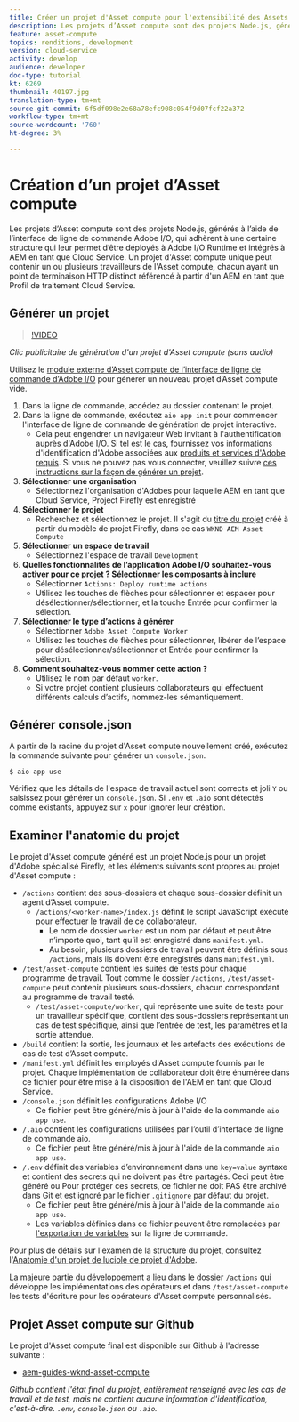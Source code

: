 ```yaml
---
title: Créer un projet d'Asset compute pour l'extensibilité des Assets compute
description: Les projets d’Asset compute sont des projets Node.js, générés à l’aide de l’interface de ligne de commande Adobe I/O, qui adhèrent à une certaine structure leur permettant d’être déployés à Adobe I/O Runtime et intégrés à AEM en tant que Cloud Service.
feature: asset-compute
topics: renditions, development
version: cloud-service
activity: develop
audience: developer
doc-type: tutorial
kt: 6269
thumbnail: 40197.jpg
translation-type: tm+mt
source-git-commit: 6f5df098e2e68a78efc908c054f9d07fcf22a372
workflow-type: tm+mt
source-wordcount: '760'
ht-degree: 3%

---
```



# Création d’un projet d’Asset compute

Les projets d’Asset compute sont des projets Node.js, générés à l’aide de l’interface de ligne de commande Adobe I/O, qui adhèrent à une certaine structure qui leur permet d’être déployés à Adobe I/O Runtime et intégrés à AEM en tant que Cloud Service. Un projet d&#39;Asset compute unique peut contenir un ou plusieurs travailleurs de l&#39;Asset compute, chacun ayant un point de terminaison HTTP distinct référencé à partir d&#39;un AEM en tant que Profil de traitement Cloud Service.

## Générer un projet

>[!VIDEO](https://video.tv.adobe.com/v/40197/?quality=12&learn=on)

_Clic publicitaire de génération d&#39;un projet d&#39;Asset compute (sans audio)_


Utilisez le [module externe d’Asset compute de l’interface de ligne de commande d’Adobe I/O](../set-up/development-environment.md#aio-cli) pour générer un nouveau projet d’Asset compute vide.

1. Dans la ligne de commande, accédez au dossier contenant le projet.
1. Dans la ligne de commande, exécutez `aio app init` pour commencer l&#39;interface de ligne de commande de génération de projet interactive.
   + Cela peut engendrer un navigateur Web invitant à l&#39;authentification auprès d&#39;Adobe I/O. Si tel est le cas, fournissez vos informations d&#39;identification d&#39;Adobe associées aux [produits et services d&#39;Adobe requis](../set-up/accounts-and-services.md). Si vous ne pouvez pas vous connecter, veuillez suivre [ces instructions sur la façon de générer un projet](https://github.com/AdobeDocs/project-firefly/blob/master/getting_started/first_app.md#42-developer-is-not-logged-in-as-enterprise-organization-user).
1. __Sélectionner une organisation__
   + Sélectionnez l&#39;organisation d&#39;Adobes pour laquelle AEM en tant que Cloud Service, Project Firefly est enregistré
1. __Sélectionner le projet__
   + Recherchez et sélectionnez le projet. Il s&#39;agit du [titre du projet](../set-up/firefly.md) créé à partir du modèle de projet Firefly, dans ce cas `WKND AEM Asset Compute`
1. __Sélectionner un espace de travail__
   + Sélectionnez l&#39;espace de travail `Development`
1. __Quelles fonctionnalités de l’application Adobe I/O souhaitez-vous activer pour ce projet ? Sélectionner les composants à inclure__
   + Sélectionner `Actions: Deploy runtime actions`
   + Utilisez les touches de flèches pour sélectionner et espacer pour désélectionner/sélectionner, et la touche Entrée pour confirmer la sélection.
1. __Sélectionner le type d’actions à générer__
   + Sélectionner `Adobe Asset Compute Worker`
   + Utilisez les touches de flèches pour sélectionner, libérer de l’espace pour désélectionner/sélectionner et Entrée pour confirmer la sélection.
1. __Comment souhaitez-vous nommer cette action ?__
   + Utilisez le nom par défaut `worker`.
   + Si votre projet contient plusieurs collaborateurs qui effectuent différents calculs d’actifs, nommez-les sémantiquement.

## Générer console.json

A partir de la racine du projet d&#39;Asset compute nouvellement créé, exécutez la commande suivante pour générer un `console.json`.

```
$ aio app use
```

Vérifiez que les détails de l&#39;espace de travail actuel sont corrects et joli `Y` ou saisissez pour générer un `console.json`. Si `.env` et `.aio` sont détectés comme existants, appuyez sur `x` pour ignorer leur création.

## Examiner l&#39;anatomie du projet

Le projet d&#39;Asset compute généré est un projet Node.js pour un projet d&#39;Adobe spécialisé Firefly, et les éléments suivants sont propres au projet d&#39;Asset compute :

+ `/actions` contient des sous-dossiers et chaque sous-dossier définit un agent d’Asset compute.
   + `/actions/<worker-name>/index.js` définit le script JavaScript exécuté pour effectuer le travail de ce collaborateur.
      + Le nom de dossier `worker` est un nom par défaut et peut être n’importe quoi, tant qu’il est enregistré dans `manifest.yml`.
      + Au besoin, plusieurs dossiers de travail peuvent être définis sous `/actions`, mais ils doivent être enregistrés dans `manifest.yml`.
+ `/test/asset-compute` contient les suites de tests pour chaque programme de travail. Tout comme le dossier `/actions`, `/test/asset-compute` peut contenir plusieurs sous-dossiers, chacun correspondant au programme de travail testé.
   + `/test/asset-compute/worker`, qui représente une suite de tests pour un travailleur spécifique, contient des sous-dossiers représentant un cas de test spécifique, ainsi que l’entrée de test, les paramètres et la sortie attendue.
+ `/build` contient la sortie, les journaux et les artefacts des exécutions de cas de test d’Asset compute.
+ `/manifest.yml` définit les employés d&#39;Asset compute fournis par le projet. Chaque implémentation de collaborateur doit être énumérée dans ce fichier pour être mise à la disposition de l&#39;AEM en tant que Cloud Service.
+ `/console.json` définit les configurations Adobe I/O
   + Ce fichier peut être généré/mis à jour à l&#39;aide de la commande `aio app use`.
+ `/.aio` contient les configurations utilisées par l’outil d’interface de ligne de commande aio.
   + Ce fichier peut être généré/mis à jour à l&#39;aide de la commande `aio app use`.
+ `/.env` définit des variables d’environnement dans une  `key=value` syntaxe et contient des secrets qui ne doivent pas être partagés. Ceci peut être généré ou Pour protéger ces secrets, ce fichier ne doit PAS être archivé dans Git et est ignoré par le fichier `.gitignore` par défaut du projet.
   + Ce fichier peut être généré/mis à jour à l&#39;aide de la commande `aio app use`.
   + Les variables définies dans ce fichier peuvent être remplacées par [l&#39;exportation de variables](../deploy/runtime.md) sur la ligne de commande.

Pour plus de détails sur l&#39;examen de la structure du projet, consultez l&#39;[Anatomie d&#39;un projet de luciole de projet d&#39;Adobe](https://github.com/AdobeDocs/project-firefly/blob/master/getting_started/first_app.md#5-anatomy-of-a-project-firefly-application).

La majeure partie du développement a lieu dans le dossier `/actions` qui développe les implémentations des opérateurs et dans `/test/asset-compute` les tests d&#39;écriture pour les opérateurs d&#39;Asset compute personnalisés.

## Projet Asset compute sur Github

Le projet d&#39;Asset compute final est disponible sur Github à l&#39;adresse suivante :

+ [aem-guides-wknd-asset-compute](https://github.com/adobe/aem-guides-wknd-asset-compute)

_Github contient l&#39;état final du projet, entièrement renseigné avec les cas de travail et de test, mais ne contient aucune information d&#39;identification, c&#39;est-à-dire. `.env`,  `console.json` ou  `.aio`._


